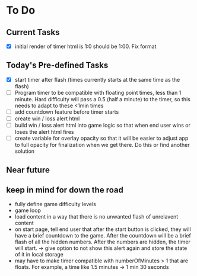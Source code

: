 # To Do

## Current Tasks
- [x] initial render of timer html is 1:0 should be 1:00. Fix format

## Today's Pre-defined Tasks
- [x] start timer after flash (times currently starts at the same time as the flash)
- [ ] Program timer to be compatible with floating point times, less than 1 minute. Hard difficulty will pass a 0.5 (half a minute) to the timer, so this needs to adapt to these <1min times
- [ ] add countdown feature before timer starts
- [ ] create win / loss alert html
- [ ] build win / loss alert html into game logic so that when end user wins or loses the alert html fires
- [ ] create variable for overlay opacity so that it will be easier to adjust app to full opacity for finalization when we get there. Do this or find another solution

## Near future

## keep in mind for down the road
- fully define game difficulty levels
- game loop
- load content in a way that there is no unwanted flash of unrelavent content
- on start page, tell end user that after the start button is clicked, they will have a brief countdown to the game. After the countdown will be a brief flash of all the hidden numbers. After the numbers are hidden, the timer will start. -> give option to not show this alert again and store the state of it in local storage
- may have to make timer compatible with numberOfMinutes > 1 that are floats. For example, a time like 1.5 minutes -> 1 min 30 seconds
